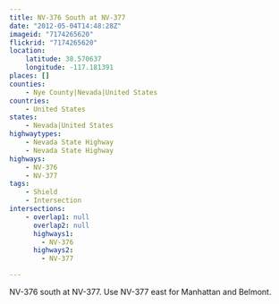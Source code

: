 ```yaml
---
title: NV-376 South at NV-377
date: "2012-05-04T14:48:28Z"
imageid: "7174265620"
flickrid: "7174265620"
location:
    latitude: 38.570637
    longitude: -117.181391
places: []
counties:
    - Nye County|Nevada|United States
countries:
    - United States
states:
    - Nevada|United States
highwaytypes:
    - Nevada State Highway
    - Nevada State Highway
highways:
    - NV-376
    - NV-377
tags:
    - Shield
    - Intersection
intersections:
    - overlap1: null
      overlap2: null
      highways1:
        - NV-376
      highways2:
        - NV-377

---
```

NV-376 south at NV-377.  Use NV-377 east for Manhattan and Belmont.